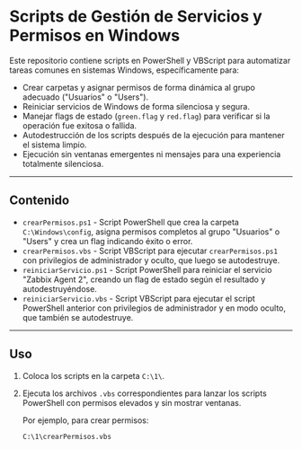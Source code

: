 # Scripts de Gestión de Servicios y Permisos en Windows

Este repositorio contiene scripts en PowerShell y VBScript para automatizar tareas comunes en sistemas Windows, específicamente para:

- Crear carpetas y asignar permisos de forma dinámica al grupo adecuado ("Usuarios" o "Users").
- Reiniciar servicios de Windows de forma silenciosa y segura.
- Manejar flags de estado (`green.flag` y `red.flag`) para verificar si la operación fue exitosa o fallida.
- Autodestrucción de los scripts después de la ejecución para mantener el sistema limpio.
- Ejecución sin ventanas emergentes ni mensajes para una experiencia totalmente silenciosa.

---

## Contenido

- `crearPermisos.ps1` - Script PowerShell que crea la carpeta `C:\Windows\config`, asigna permisos completos al grupo "Usuarios" o "Users" y crea un flag indicando éxito o error.
- `crearPermisos.vbs` - Script VBScript para ejecutar `crearPermisos.ps1` con privilegios de administrador y oculto, que luego se autodestruye.
- `reiniciarServicio.ps1` - Script PowerShell para reiniciar el servicio "Zabbix Agent 2", creando un flag de estado según el resultado y autodestruyéndose.
- `reiniciarServicio.vbs` - Script VBScript para ejecutar el script PowerShell anterior con privilegios de administrador y en modo oculto, que también se autodestruye.

---

## Uso

1. Coloca los scripts en la carpeta `C:\1\`.
2. Ejecuta los archivos `.vbs` correspondientes para lanzar los scripts PowerShell con permisos elevados y sin mostrar ventanas.
   
   Por ejemplo, para crear permisos:
   ```shell
   C:\1\crearPermisos.vbs
